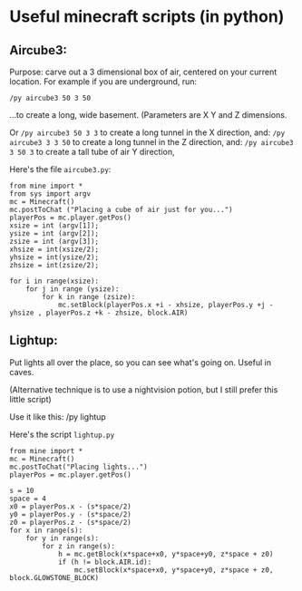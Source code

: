 # Useful minecraft scripts (in python)



## Aircube3:

Purpose: carve out a 3 dimensional box of air, centered on your current location. For example if you are underground, run:

	/py aircube3 50 3 50

...to create a long, wide basement. (Parameters are X Y and Z dimensions.

Or 	`/py aircube3 50 3 3` to create a long tunnel in the X direction, 
and: `/py aircube3 3 3 50` to create a long tunnel in the Z direction, 
and:  `/py aircube3 3 50 3` to create a tall tube of air Y direction, 

Here's the file `aircube3.py`:

	from mine import * 
	from sys import argv
	mc = Minecraft()
	mc.postToChat ("Placing a cube of air just for you...")
	playerPos = mc.player.getPos()
	xsize = int (argv[1]);
	ysize = int (argv[2]);
	zsize = int (argv[3]);
	xhsize = int(xsize/2);
	yhsize = int(ysize/2);
	zhsize = int(zsize/2);

	for i in range(xsize):
		for j in range (ysize):
			for k in range (zsize):
				mc.setBlock(playerPos.x +i - xhsize, playerPos.y +j - yhsize , playerPos.z +k - zhsize, block.AIR)

## Lightup:

Put lights all over the place, so you can see what's going on. Useful in caves.

(Alternative technique is to use a nightvision potion, but I still prefer this little script)

Use it like this: 
	/py lightup

Here's the script `lightup.py`

	from mine import *
	mc = Minecraft()
	mc.postToChat("Placing lights...")
	playerPos = mc.player.getPos()

	s = 10
	space = 4
	x0 = playerPos.x - (s*space/2)
	y0 = playerPos.y - (s*space/2)
	z0 = playerPos.z - (s*space/2)
	for x in range(s):
		for y in range(s):
			for z in range(s):
				h = mc.getBlock(x*space+x0, y*space+y0, z*space + z0)
				if (h != block.AIR.id):
					mc.setBlock(x*space+x0, y*space+y0, z*space + z0, block.GLOWSTONE_BLOCK)
